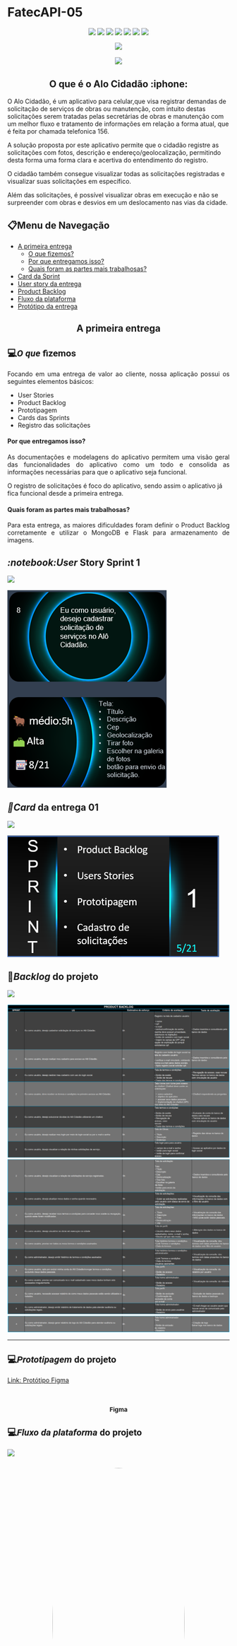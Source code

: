 # FatecAPI-05
<html>
       <head></head>
       <body>
              <p align="center">
                     <img src="https://img.shields.io/badge/Figma-F24E1E?style=for-the-badge&logo=figma&logoColor=white">
                     <img src="https://img.shields.io/badge/flask-%23000.svg?style=for-the-badge&logo=flask&logoColor=white">
                     <img src="https://img.shields.io/badge/JavaScript-F7DF1E?style=for-the-badge&logo=javascript&logoColor=black">
                     <img src="https://img.shields.io/badge/MongoDB-316192?style=for-the-badge&logo=MongoDB=white">
                     <img src="https://img.shields.io/badge/PostgreSQL-316192?style=for-the-badge&logo=postgresql&logoColor=white">
                     <img src="https://img.shields.io/badge/python-3670A0?style=for-the-badge&logo=python&logoColor=ffdd54">
                     <img src="https://img.shields.io/badge/React_Native-20232A?style=for-the-badge&logo=react&logoColor=61DAFB">
              </p>
                
<p align="center">
<img src="https://img.shields.io/badge/status-Concluída-green?style=for-the-badge&logo=appveyor">
</p>

<p align="center">
<img src="https://img.shields.io/badge/Sprint%20atual-Sprint 1-green?style=for-the-badge&logo=appveyor">
</p>
              
 <h2 align="center">O que é o Alo Cidadão :iphone:</h2>
 O Alo Cidadão, é um aplicativo para celular,que visa registrar demandas de solicitação de serviços de obras ou manutenção, com intuito destas solicitações serem tratadas pelas secretárias de obras e manutenção com um melhor fluxo e tratamento de informações em relação a forma atual, que é feita por chamada telefonica 156.

A solução proposta por este aplicativo permite que o cidadão registre as solicitações com fotos, descrição e endereço/geolocalização, permitindo desta forma uma forma clara e acertiva do entendimento do registro.

O cidadão também consegue visualizar todas as solicitações registradas e visualizar suas solicitações em específico.

Além das solicitações, é possível visualizar obras em execução e não se surpreender com obras e desvios em um deslocamento nas vias da cidade.

              
<h2>📋Menu de Navegação</h2>
       
- <a href="#primeiraEntrega">A primeira entrega</a>
  - [O que fizemos?](#o-que-fizemos)
  - [Por que entregamos isso?](#por-que-entregamos-isso)
  - [Quais foram as partes mais trabalhosas?](#quais-foram-as-partes-mais-trabalhosas)
- <a href="#card">Card da Sprint</a>
- <a href="#userStory">User story da entrega</a>
- <a href="#backlog">Product Backlog</a>
- <a href="#funcionamento">Fluxo da plataforma</a>
- <a href="#prototipo">Protótipo da entrega</a>
    
<h2 align="center" id="primeiraEntrega">A primeira entrega</h2>

<h2 style="font-family:roboto;">💻<i>O que</i> fizemos</h2>
<p align="justify">
Focando em uma entrega de valor ao cliente, nossa aplicação possui os seguintes elementos básicos:
</p>

- User Stories
- Product Backlog
- Prototipagem
- Cards das Sprints
- Registro das solicitações

#### Por que entregamos isso?
<p align="justify">
As documentações e modelagens do aplicativo permitem uma visão geral das funcionalidades do aplicativo como um todo e consolida as informações necessárias para que o aplicativo seja funcional.

O registro de solicitações é foco do aplicativo, sendo assim o aplicativo já fica funcional desde a primeira entrega.
</p>


#### Quais foram as partes mais trabalhosas?
<p align="justify">
Para esta entrega, as maiores dificuldades foram definir o Product Backlog corretamente e utilizar o MongoDB e Flask para armazenamento de imagens.
</p>

 
<h2 id="userStory"><i>:notebook:User</i> Story Sprint 1</h2>


[<img src="https://svgshare.com/i/WF7.svg" width = "40%">](#menu-de-navegação)

<img src="https://github.com/ThomasPalma1/FatecAPI-05/blob/main/docs/images/User_Story_8.png">




<h2 id="card"><i>📅Card</i> da entrega 01</h2>

[<img src="https://svgshare.com/i/WF7.svg" width = "40%">](#menu-de-navegação)

<img src="https://github.com/ThomasPalma1/FatecAPI-05/blob/main/docs/images/card_sprint_1.png">
              

<h2 id="backlog">📘<i>Backlog</i> do projeto</h2>
              
[<img src="https://svgshare.com/i/WF7.svg" width = "40%">](#menu-de-navegação)

<img src="https://github.com/ThomasPalma1/FatecAPI-05/blob/main/docs/images/product_backlog_pg1.png">
<img src="https://github.com/ThomasPalma1/FatecAPI-05/blob/main/docs/images/product_backlog_pg2.png">
<img src="https://github.com/ThomasPalma1/FatecAPI-05/blob/main/docs/images/product_backlog_pg3.png">
              
---
      
              
<h2 id="prototipo" style="font-family:roboto;">💻<i>Prototipagem</i> do projeto</h2>
              
<p><a href="https://www.figma.com/proto/MB61HUGpPlMMhkZ88ihctD/FATEC-API%2F05?node-id=26%3A196&sc%5B%E2%80%A6%5Dge-id=0%3A1&starting-point-node-id=14%3A3&show-proto-sidebar=1&scaling=scale-down">Link: Protótipo Figma</a></p>

<div align="center">
    <h3 align="center"><img style="border-radius: 50%;" src="https://github.com/ThomasPalma1/FatecAPI-05/blob/main/docs/videos/figma.gif" alt=""/><br /><sub><b>Figma</b></sub></h3>
         
</div>
<h2 id="funcionamento" style="font-family:roboto;">💻<i>Fluxo da plataforma</i> do projeto</h2>
              
[<img src="https://svgshare.com/i/WF7.svg" width = "40%">](#menu-de-navegação)

<div align="center">
    <h3 align="center"><img style="border-radius: 50%;" src="https://github.com/ThomasPalma1/FatecAPI-05/blob/main/docs/videos/Entrega01.gif" width="300px" height="700px;" alt=""/><br /><sub><b>Registro de Solicitações</b></sub></h3>
         
</div>
